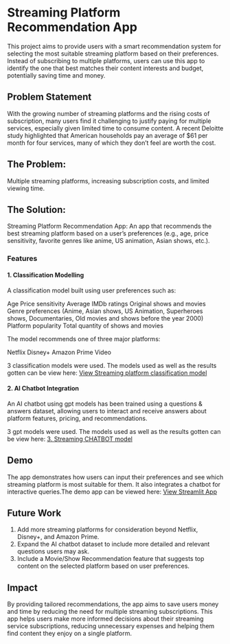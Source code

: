 # Streaming Platform Recommendation App
This project aims to provide users with a smart recommendation system for selecting the most suitable streaming platform based on their preferences. Instead of subscribing to multiple platforms, users can use this app to identify the one that best matches their content interests and budget, potentially saving time and money.

## Problem Statement
With the growing number of streaming platforms and the rising costs of subscription, many users find it challenging to justify paying for multiple services, especially given limited time to consume content. A recent Deloitte study highlighted that American households pay an average of $61 per month for four services, many of which they don’t feel are worth the cost.

## The Problem:
Multiple streaming platforms, increasing subscription costs, and limited viewing time.

## The Solution:
Streaming Platform Recommendation App: An app that recommends the best streaming platform based on a user’s preferences (e.g., age, price sensitivity, favorite genres like anime, US animation, Asian shows, etc.).

### Features
#### 1. Classification Modelling
A classification model built using user preferences such as:

Age
Price sensitivity
Average IMDb ratings
Original shows and movies
Genre preferences (Anime, Asian shows, US Animation, Superheroes shows, Documentaries, Old movies and shows before the year 2000)
Platform popularity
Total quantity of shows and movies	


The model recommends one of three major platforms:

Netflix
Disney+
Amazon Prime Video

3 classification models were used. The models used as well as the results gotten can be view here:
[View Streaming platform classification model]([https://github.com/D3nz1ll/Denzil_capstone_chatbot_GitHub/blob/main/2._Streaming_platform_classification_model.ipynb](https://github.com/D3nz1ll/Denzil_capstone_chatbot_GitHub/blob/main/2.%20Streaming%20platform%20classification%20model.ipynb))

#### 2. AI Chatbot Integration
An AI chatbot using gpt models has been trained using a questions & answers dataset, allowing users to interact and receive answers about platform features, pricing, and recommendations.

3 gpt models were used. The models used as well as the results gotten can be view here:
[3. Streaming CHATBOT model](https://github.com/D3nz1ll/Denzil_capstone_chatbot_GitHub/blob/main/3._reaming_CHATBOT.ipynb)

## Demo
The app demonstrates how users can input their preferences and see which streaming platform is most suitable for them. It also integrates a chatbot for interactive queries.The demo app can be viewed here:
[View Streamlit App](https://denzilcapstone-recommenderandchatbot.streamlit.app/)


## Future Work
1. Add more streaming platforms for consideration beyond Netflix, Disney+, and Amazon Prime.
2. Expand the AI chatbot dataset to include more detailed and relevant questions users may ask.
3. Include a Movie/Show Recommendation feature that suggests top content on the selected platform based on user preferences.


## Impact
By providing tailored recommendations, the app aims to save users money and time by reducing the need for multiple streaming subscriptions. This app helps users make more informed decisions about their streaming service subscriptions, reducing unnecessary expenses and helping them find content they enjoy on a single platform.
